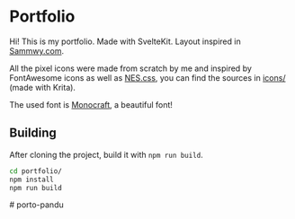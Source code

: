 # Portfolio

Hi! This is my portfolio. Made with SvelteKit. Layout inspired in
[Sammwy.com](https://sammwy.com).

All the pixel icons were made from scratch by me and inspired by FontAwesome
icons as well as [NES.css](https://github.com/nostalgic-css/NES.css),
you can find the sources in [icons/](./icons/) (made with Krita).

The used font is [Monocraft](https://github.com/IdreesInc/Monocraft),
a beautiful font!

## Building

After cloning the project, build it with `npm run build`.

```sh
cd portfolio/
npm install
npm run build
```
#   p o r t o - p a n d u  
 